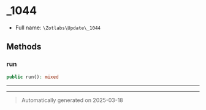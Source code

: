 
# _1044





* Full name: `\Zotlabs\Update\_1044`




## Methods


### run



```php
public run(): mixed
```












***


***
> Automatically generated on 2025-03-18
